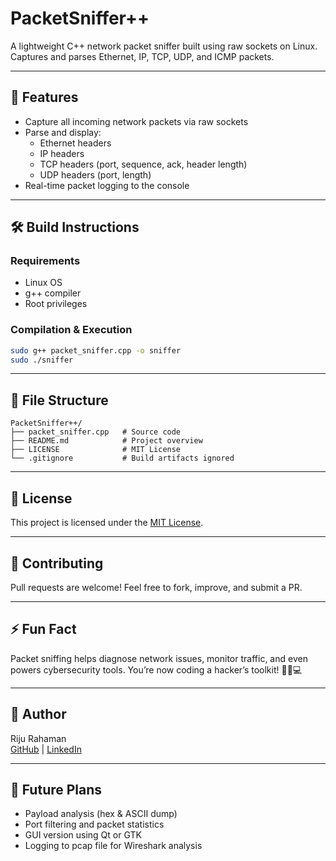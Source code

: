 # PacketSniffer++

A lightweight C++ network packet sniffer built using raw sockets on Linux. Captures and parses Ethernet, IP, TCP, UDP, and ICMP packets.

--- 

## 🚀 Features
- Capture all incoming network packets via raw sockets
- Parse and display:
  - Ethernet headers 
  - IP headers
  - TCP headers (port, sequence, ack, header length)
  - UDP headers (port, length)
- Real-time packet logging to the console

---

## 🛠️ Build Instructions
### Requirements
- Linux OS
- g++ compiler
- Root privileges

### Compilation & Execution
```bash
sudo g++ packet_sniffer.cpp -o sniffer
sudo ./sniffer
```

---

## 📂 File Structure
```
PacketSniffer++/
├── packet_sniffer.cpp   # Source code
├── README.md            # Project overview
├── LICENSE              # MIT License
└── .gitignore           # Build artifacts ignored
```

---

## 📃 License
This project is licensed under the [MIT License](LICENSE).

---

## 🤝 Contributing
Pull requests are welcome! Feel free to fork, improve, and submit a PR.

---

## ⚡ Fun Fact
Packet sniffing helps diagnose network issues, monitor traffic, and even powers cybersecurity tools. You’re now coding a hacker’s toolkit! 🕵️‍♂️💻

---

## 🧠 Author
Riju Rahaman  
[GitHub](https://github.com/Riju-Rahaman) | [LinkedIn](https://www.linkedin.com/in/riju-rahaman-ba5789343/)

---

## 🔮 Future Plans
- Payload analysis (hex & ASCII dump)
- Port filtering and packet statistics
- GUI version using Qt or GTK
- Logging to pcap file for Wireshark analysis
